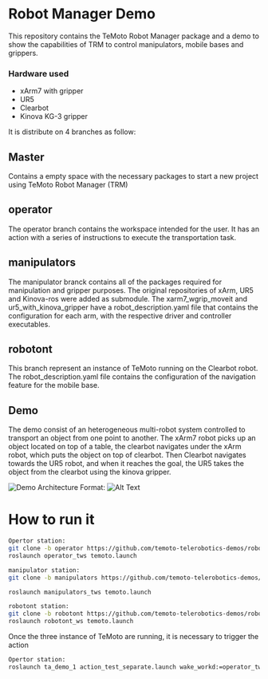 # Robot Manager Demo

This repository contains the TeMoto Robot Manager package and a demo to show the capabilities of TRM to control manipulators, mobile bases and grippers. 
### Hardware used
* xArm7 with gripper
* UR5
* Clearbot
* Kinova KG-3 gripper

It is distribute on 4 branches as follow: 

## Master
Contains a empty space with the necessary packages to start a new project using TeMoto Robot Manager (TRM)

## operator
The operator branch contains the workspace intended for the user. It has an action with a series of instructions to execute the transportation task. 

## manipulators
The manipulator branck contains all of the packages required for manipulation and gripper purposes. The original repositories of xArm, UR5 and Kinova-ros were added as submodule. 
The xarm7_wgrip_moveit and ur5_with_kinova_gripper have a robot_description.yaml file that contains the configuration for each arm, with the respective driver and controller executables. 


## robotont
This branch represent an instance of TeMoto running on the Clearbot robot. The robot_description.yaml file contains the configuration of the navigation feature for the mobile base. 


## Demo
The demo consist of an heterogeneous multi-robot system controlled to transport an object from one point to another. 
The xArm7 robot picks up an object located on top of a table, the clearbot navigates under the xArm robot, which puts the object on top of clearbot. Then Clearbot navigates towards the UR5 robot, and when it reaches the goal, the UR5 takes the object from the clearbot using the kinova gripper. 

![Demo Architecture](/home/fabianparra/Pictures/TeMoto_arch_demo.png)
Format: ![Alt Text](url)

# How to run it

``` bash
Opertor station:
git clone -b operator https://github.com/temoto-telerobotics-demos/robot_manager_mrs_demo.git
roslaunch operator_tws temoto.launch
```

``` bash
manipulator station:
git clone -b manipulators https://github.com/temoto-telerobotics-demos/robot_manager_mrs_demo.git

roslaunch manipulators_tws temoto.launch
```

``` bash
robotont station:
git clone -b robotont https://github.com/temoto-telerobotics-demos/robot_manager_mrs_demo.git
roslaunch robotont_ws temoto.launch
```

Once the three instance of TeMoto are running, it is necessary to trigger the action
``` bash
Opertor station:
roslaunch ta_demo_1 action_test_separate.launch wake_workd:=operator_tws
```

